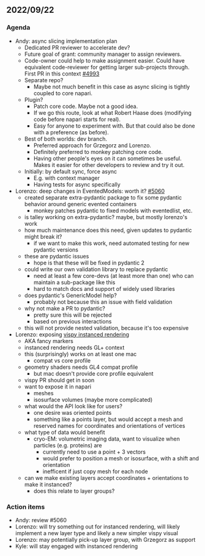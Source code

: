 ## 2022/09/22

### Agenda

- Andy: async slicing implementation plan
    - Dedicated PR reviewer to accelerate dev?
    - Future goal of grant: community manager to assign reviewers.
    - Code-owner could help to make assignment easier. Could have equivalent code-reviewer for getting larger sub-projects through. First PR in this context [#4993](https://github.com/napari/napari/pull/4993)
    - Separate repo?
        - Maybe not much benefit in this case as async slicing is tightly coupled to core napari.
    - Plugin?
        - Patch core code. Maybe not a good idea.
        - If we go this route, look at what Robert Haase does (modifying code before napari starts for real).
        - Easy for anyone to experiment with. But that could also be done with a preference (as before).
    - Best of both worlds: dev branch.
        - Preferred approach for Grzegorz and Lorenzo.
        - Definitely preferred to monkey patching core code.
        - Having other people's eyes on it can sometimes be useful. Makes it easier for other developers to review and try it out.
    - Initially: by default sync, force async
        - E.g. with context manager
        - Having tests for async specifically
- Lorenzo: deep changes in EventedModels: worth it? [#5060](https://github.com/napari/napari/pull/5060)
    - created separate extra-pydantic package to fix some pydantic behavior around generic evented containers
        - monkey patches pydantic to fixed models with eventedlist, etc.
    - is talley working on extra-pydantic? maybe, but mostly lorenzo's work
    - how much maintenance does this need, given updates to pydantic might break it?
        - if we want to make this work, need automated testing for new pydantic versions
    - these are pydantic issues
        - hope is that these will be fixed in pydantic 2
    - could write our own validation library to replace pydantic
        - need at least a few core-devs (at least more than one) who can maintain a sub-package like this
        - hard to match docs and support of widely used libraries
    - does pydantic's GenericModel help?
        - probably not because this an issue with field validation
    - why not make a PR to pydantic?
        - pretty sure this will be rejected
        - based on previous interactions
    - this will not provide nested validation, because it's too expensive
- Lorenzo: exposing [vispy instanced rendering](https://github.com/vispy/vispy/pull/2378/files#diff-4ad19617bd693a2824b06df6beb9414544d5afaf4ebca5012d6b4d0f1729af41)
    - AKA fancy markers
    - instanced rendering needs GL+ context
    - this (surprisingly) works on at least one mac
        - compat vs core profile
    - geometry shaders needs GL4 compat profile
        - but mac doesn't provide core profile equivalent
    - vispy PR should get in soon
    - want to expose it in napari
        - meshes
        - isosurface volumes (maybe more complicated)
    - what would the API look like for users?
        - one desire was oriented points
        - something like a points layer, but would accept a mesh and reserved names for coordinates and orientations of vertices
    - what type of data would benefit
        - cryo-EM: volumetric imaging data, want to visualize when particles (e.g. proteins) are
            - currently need to use a point + 3 vectors
            - would prefer to position a mesh or isosurface, with a shift and orientation
            - inefficent if just copy mesh for each node
    - can we make existing layers accept coordinates + orientations to make it instanced?
        - does this relate to layer groups?

### Action items

- Andy: review #5060
- Lorenzo: will try something out for instanced rendering, will likely implement a new layer type and likely a new simpler vispy visual
- Lorenzo: may potentially pick-up layer group, with Grzegorz as support
- Kyle: will stay engaged with instanced rendering

